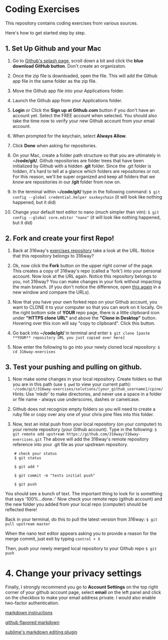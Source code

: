 # Coding Exercises

This repository contains coding exercises from various sources. 

Here's how to get started step by step. 



## 1. Set Up Github and your Mac

1. Go to [Github's splash page](https://github.com), scroll down a bit and click the **blue download GitHub button**. Don't create an organizaton.

2. Once the zip file is downloaded, open the file. This will add the Github app file in the same folder as the zip file. 

3. Move the Github app file into your Applications folder. 

4. Launch the Github app from your Applications folder.

5. **Login** or Click the **Sign up at Github.com** button if you don't have an account yet. Select the FREE account when selected. You should also take the time now to verify your new Github account from your email account. 

6. When prompted for the keychain, select **Always Allow**.

7. Click **Done** when asking for repositories.

8. On your Mac, create a folder path structure so that you are ultimately in **~/code/git/**.  Github repositories are folder trees that have been initialized by Github with a hidden **.git** folder. Since the .git folder is hidden, it's hard to tell at a glance which folders are repositories or not. For this reason, we'll be super organized and keep all folders that *we know* are repositories in our **/git** folder from now on.  

9. In the terminal within **~/code/git/** type in the following command:   `$ git config --global credential.helper osxkeychain`   (it will look like nothing happened, but it did)

10. Change your default text editor to nano (*much* simpler than vim):  `$ git config --global core.editor "nano"`   (it will look like nothing happened, but it did)



## 2. Fork and create your first Repo!

1. Back at 316way's [exercises repository](https://github.com/316way/316way-exercises) take a look at the URL. Notice that this repository belongs to 316way? 

2. Ok, now click the **Fork** button on the upper right corner of the page. This creates a copy of 316way's repo (called a 'fork') into your personal account. Now look at the URL again. Notice this repository belongs to you, not 316way? You can make changes in your fork without impacting the main branch. (if you don't notice the difference, open [this again](https://github.com/316way/316way-exercises) in a new window and compare the URLs).

3. Now that you have your own forked repo on your Github account, you want to CLONE it to your computer so that you can work on it locally. On the right bottom side of **YOUR** repo page, there is a little clipboard icon under **"HTTPS clone URL"** and above the **"Clone in Desktop"** button. Hovering over this icon will say "copy to clipboard". Click this button.

4. Go back into **~/code/git/** in terminal and enter  `$ git clone [paste **YOUR** repository URL you just copied over here]`

5. Now enter the following to go into your newly cloned local repository:  `$ cd 316way-exercises`



## 3. Test your pushing and pulling on github.  

1. Now make some changes in your local repository. Create folders so that you are in this path (use `$ pwd` to view your current path):  `~/code/git/316way-exercises/solutions/[your_github_username]/cpine/`   Hints: Use 'mkdir' to make directories, and never use a space in a folder or file name - always use underscores, dashes or camelcase.

2. Github does not recognize empty folders so you will need to create a ruby file or copy over any one of your chris pine files into this folder. 

3. Now, test an inital push from your local repository (on your computer) to your remote repository (your Github account). Type in the following:   `$ git remote add upstream https://github.com/316way/316way-exercises.git`
The above will add the 316way's remote repository reference into your .git file as your upstream repository. 

```
    # check your status
    $ git status

    $ git add *

    $ git commit -m "tests initial push"

    $ git push
```

You should see a bunch of text. The important thing to look for is something that says '100%...done.:'  Now check your remote repo (github account) and the new folder you added from your local repo (computer) should be reflected there! 

Back in your terminal, do this to pull the latest version from 316way:  `$ git pull upstream master`

When the nano text editor appears asking you to provide a reason for the merge commit, just exit by typing  `control + X`

Then, push your newly merged local repository to your Github repo   `$ git push`




# 4. Change your privacy settings

Finally, I strongly recommend you go to **Account Settings** on the top right corner of your github account page, select **email** on the left panel and click on the checkbox to make your email address private. I would also enable two-factor authentication. 



[markdown instructions](https://help.github.com/articles/markdown-basics)

[github flavored markdown](https://help.github.com/articles/github-flavored-markdown)

[sublime's markdown editing plugin](https://sublime.wbond.net/packages/MarkdownEditing)
